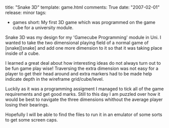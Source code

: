 title: "Snake 3D"
template: game.html
comments: True
date: "2007-02-01"
release: minor 
tags:
- games
short: My first 3D game which was programmed on the game cube for a university module.

Snake 3D was my design for my 'Gamecube Programming' module in Uni. I wanted to take the two dimensional playing field of a normal game of [snake][snake] and add one more dimension to it so that it was taking place inside of a cube.

I learned a great deal about how interesting ideas do not always turn out to be fun game play wise! Traversing the extra dimension was not easy for a player to get their head around and extra markers had to be made help indicate depth in the wireframe grid/cube/level.

Luckily as it was a programming assigment I managed to tick all of the game requirements and get good marks. Still to this day I am puzzled over how it would be best to navigate the three dimensions whithout the average player losing their bearings.

Hopefully I will be able to find the files to run it in an emulator of some sorts to get some screen caps.
